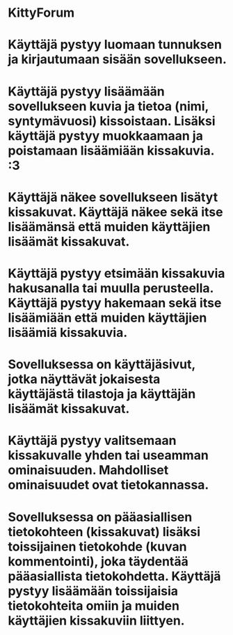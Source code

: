 # KittyForum

# Käyttäjä pystyy luomaan tunnuksen ja kirjautumaan sisään sovellukseen.
# Käyttäjä pystyy lisäämään sovellukseen kuvia ja tietoa (nimi, syntymävuosi) kissoistaan. Lisäksi käyttäjä pystyy muokkaamaan ja poistamaan lisäämiään kissakuvia. :3
# Käyttäjä näkee sovellukseen lisätyt kissakuvat. Käyttäjä näkee sekä itse lisäämänsä että muiden käyttäjien lisäämät kissakuvat.
# Käyttäjä pystyy etsimään kissakuvia hakusanalla tai muulla perusteella. Käyttäjä pystyy hakemaan sekä itse lisäämiään että muiden käyttäjien lisäämiä kissakuvia.
# Sovelluksessa on käyttäjäsivut, jotka näyttävät jokaisesta käyttäjästä tilastoja ja käyttäjän lisäämät kissakuvat.
# Käyttäjä pystyy valitsemaan kissakuvalle yhden tai useamman ominaisuuden. Mahdolliset ominaisuudet ovat tietokannassa.
# Sovelluksessa on pääasiallisen tietokohteen (kissakuvat) lisäksi toissijainen tietokohde (kuvan kommentointi), joka täydentää pääasiallista tietokohdetta. Käyttäjä pystyy lisäämään toissijaisia tietokohteita omiin ja muiden käyttäjien kissakuviin liittyen. 


